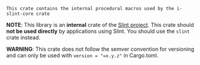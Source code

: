     This crate contains the internal procedural macros used by the i-slint-core crate

**NOTE**: This library is an **internal** crate of the [Slint project](https://slint-ui.com).
This crate should **not be used directly** by applications using Slint.
You should use the `slint` crate instead.

**WARNING**: This crate does not follow the semver convention for versioning and can
only be used with `version = "=x.y.z"` in Cargo.toml.
